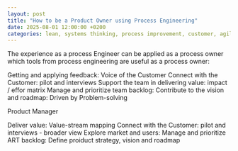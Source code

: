 ```yaml
---
layout: post
title: "How to be a Product Owner using Process Engineering"
date: 2025-08-01 12:00:00 +0200
categories: lean, systems thinking, process improvement, customer, agile
---
```


The experience as a process Engineer can be applied as a process owner
which tools from process engineering are useful as a process owner:

Getting and applying feedback: Voice of the Customer
Connect with the Customer: pilot and interviews
Support the team in delivering value: impact / effor matrix
Manage and prioritize team backlog: 
Contribute to the vision and roadmap: Driven by Problem-solving

Product Manager

Deliver value: Value-stream mapping
Connect with the Customer: pilot and interviews - broader view
Explore market and users: 
Manage and prioritize ART backlog: 
Define proiduct strategy, vision and roadmap

<!-- more -->
